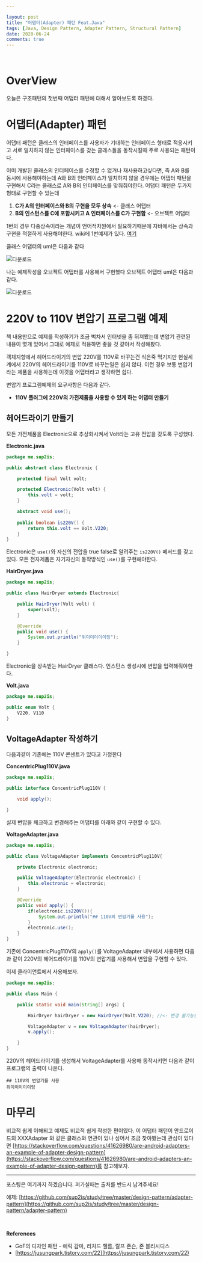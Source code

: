 ```yaml
---

layout: post
title: "어댑터(Adapter) 패턴 Feat.Java"
tags: [Java, Design Pattern, Adapter Pattern, Structural Pattern]
date: 2020-06-24
comments: true
---
```




<br>

# OverView

오늘은 구조패턴의 첫번째 어댑터 패턴에 대해서 알아보도록 하겠다.

# 어댑터(Adapter) 패턴

어댑터 패턴은 클래스의 인터페이스를 사용자가 기대하는 인터페이스 형태로 적응시키고 서로 일치하지 않는 인터페이스를 갖는 클래스들을 동작시킬때 주로 사용되는 패턴이다.

이미 개발된 클래스의 인터페이스를 수정할 수 없거나 재사용하고싶다면, 즉 A와 B를 동시에 사용해야하는데 A와 B의 인터페이스가 일치하지 않을 경우에는 어댑터 패턴을 구현해서 C라는 클래스로 A와 B의 인터페이스를 맞춰줘야한다. 어댑터 패턴은 두가지 형태로 구현할 수 있는데

1. **C가 A의 인터페이스와 B의 구현을 모두 상속**  <- 클래스 어댑터
2. **B의 인스턴스를 C에 포함시키고 A 인터페이스를 C가 구현함** <- 오브젝트 어댑터

1번의 경우 다중상속이라는 개념이 언어적차원에서 필요하기때문에 자바에서는 상속과 구현을 적절하게 사용해야한다. wiki에 1번예제가 있다. [여기](https://ko.wikipedia.org/w/index.php?title=%EC%96%B4%EB%8C%91%ED%84%B0_%ED%8C%A8%ED%84%B4&action=edit&section=3)

클래스 어댑터의 uml은 다음과 같다

![다운로드](https://user-images.githubusercontent.com/30790184/85502151-b4b29580-b621-11ea-83a3-d364fafea587.gif)



나는 예제작성을 오브젝트 어댑터를 사용해서 구현했다 오브젝트 어댑터 uml은 다음과 같다. 

![다운로드](https://user-images.githubusercontent.com/30790184/85500122-db6ecd00-b61d-11ea-8d6f-e148b29ae45a.png)



# 220V to 110V 변압기 프로그램 예제

책 내용만으로 예제를 작성하기가 조금 벅차서 인터넷을 좀 뒤져봤는데 변압기 관련된 내용이 몇개 있어서 그대로 예제로 적용하면 좋을 것 같아서 작성해봤다.

객체지향에서 헤어드라이기의 변압 220V를 110V로 바꾸는건 식은죽 먹기지만 현실세계에서 220V의 헤어드라이기를 110V로 바꾸는일은 쉽지 않다. 이런 경우 보통 변압기라는 제품을 사용하는데 이것을 어댑터라고 생각하면 쉽다.

변압기 프로그램예제의 요구사항은 다음과 같다.

- **110V 플러그에 220V의 가전제품을 사용할 수 있게 하는 어댑터 만들기**



## 헤어드라이기 만들기

모든 가전제품을 Electronic으로 추상화시켜서 Volt라는 고유 전압을 갖도록 구성했다.

**Electronic.java**

```java
package me.sup2is;

public abstract class Electronic {

    protected final Volt volt;

    protected Electronic(Volt volt) {
        this.volt = volt;
    }

    abstract void use();
    
    public boolean is220V() {
        return this.volt == Volt.V220;
    }
}

```

Electronic은 `use()`와 자신의 전압을 true false로 알려주는 `is220V()` 메서드를 갖고 있다. 모든 전자제품은 자기자신의 동작방식인 `use()`를 구현해야한다.



**HairDryer.java**

```java
package me.sup2is;

public class HairDryer extends Electronic{

    public HairDryer(Volt volt) {
        super(volt);
    }

    @Override
    public void use() {
        System.out.println("위이이이이이잉");
    }

}

```

Electronic을 상속받는 HairDryer 클래스다. 인스턴스 생성시에 변압을 입력해줘야한다.

**Volt.java**

```java
package me.sup2is;

public enum Volt {
    V220, V110
}

```

## VoltageAdapter 작성하기

다음과같이 기존에는 110V 콘센트가 있다고 가정한다

**ConcentricPlug110V.java**

```java
package me.sup2is;

public interface ConcentricPlug110V {

    void apply();

}

```

실제 변압을 체크하고 변경해주는 어댑터를 아래와 같이 구현할 수 있다.

**VoltageAdapter.java**

```java
package me.sup2is;

public class VoltageAdapter implements ConcentricPlug110V{

    private Electronic electronic;

    public VoltageAdapter(Electronic electronic) {
        this.electronic = electronic;
    }

    @Override
    public void apply() {
        if(electronic.is220V()){
            System.out.println("## 110V의 변압기를 사용");
        }
        electronic.use();
    }
}

```

기존에 ConcentricPlug110V의 `apply()`를 VoltageAdapter 내부에서 사용하면 다음과 같이 220V의 헤어드라이기를 110V의 변압기를 사용해서 변압을 구현할 수 있다.

이제 클라이언트에서 사용해보자.

```java
package me.sup2is;

public class Main {

    public static void main(String[] args) {

        HairDryer hairDryer = new HairDryer(Volt.V220); //<- 변경 불가능한 third party lib

        VoltageAdapter v = new VoltageAdapter(hairDryer);
        v.apply();

    }
}

```

220V의 헤어드라이기를 생성해서 VoltageAdapter를 사용해 동작시키면 다음과 같이 프로그램의 출력이 나온다.



```
## 110V의 변압기를 사용
위이이이이이잉
```

# 마무리

비교적 쉽게 이해되고 예제도 비교적 쉽게 작성한 편이였다. 이 어댑터 패턴이 안드로이드의 XXXAdapter 와 같은 클래스와 연관이 있나 싶어서 조금 찾아봤는데 관심이 있다면 [https://stackoverflow.com/questions/41626980/are-android-adapters-an-example-of-adapter-design-pattern](https://stackoverflow.com/questions/41626980/are-android-adapters-an-example-of-adapter-design-pattern)를 참고해보자.



<hr>
포스팅은 여기까지 하겠습니다. 퍼가실때는 출처를 반드시 남겨주세요!

예제: [https://github.com/sup2is/study/tree/master/design-pattern/adapter-pattern](https://github.com/sup2is/study/tree/master/design-pattern/adapter-pattern)

<br>

**References**

- GoF의 디자인 패턴 - 에릭 감마, 리처드 헬름, 랄프 존슨, 존 블리시디스
- [https://jusungpark.tistory.com/22](https://jusungpark.tistory.com/22)
